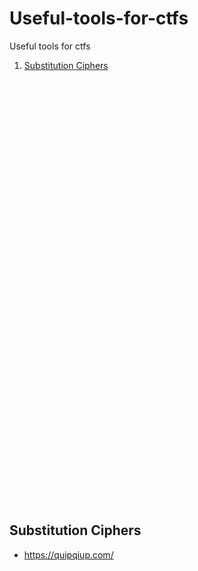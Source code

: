 # Useful-tools-for-ctfs
Useful tools for ctfs

1. [Substitution Ciphers](#substitution-ciphers)
<br>
<br>
<br><br>
<br>
<br>
<br><br>
<br>
<br>
<br><br>
<br>
<br>
<br><br>
<br>
<br>
<br><br>
<br>
<br>
<br><br>
<br>
<br>
<br><br>
<br>
<br>
<br><br><br>
<br>
<br><br>
<br>
<br>
<br><br>

## Substitution Ciphers
- https://quipqiup.com/
